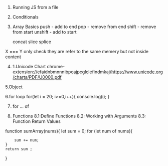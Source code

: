 1. Running JS from a file
2. Conditionals
3. Array Basics
   push - add to end
   pop - remove from end
   shift - remove from start
   unshift - add to start

   concat
   slice
   splice

X === Y only check they are refer to the same memery but not inside content

4. 1.Unicode Chart
   chrome-extension://efaidnbmnnnibpcajpcglclefindmkaj/https://www.unicode.org/charts/PDF/U0000.pdf

5.Object

6.for loop
for(let i = 20; i>=0,i++){
console.log(i);
}

7. for ... of

8. Functions
   8.1:Define Functions
   8.2: Working with Arguments
   8.3: Function Return Values

function sumArray(nums){
let sum = 0;
for (let num of nums){

        sum += num;
    }
    return sum ;

}
